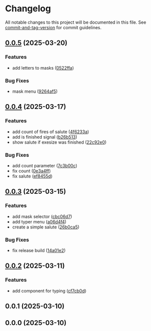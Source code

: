 # Changelog

All notable changes to this project will be documented in this file. See [commit-and-tag-version](https://github.com/absolute-version/commit-and-tag-version) for commit guidelines.

## [0.0.5](https://github.com/wert2all/son-type/compare/v0.0.4...v0.0.5) (2025-03-20)

### Features

- add letters to masks ([0522ffa](https://github.com/wert2all/son-type/commit/0522ffa88f2dcd35b9812f815f831c8e81e9fb86))

### Bug Fixes

- mask menu ([9264af5](https://github.com/wert2all/son-type/commit/9264af553460501ceafbfebaec0bfcd87311db52))

## [0.0.4](https://github.com/wert2all/son-type/compare/v0.0.3...v0.0.4) (2025-03-17)

### Features

- add count of fires of salute ([4f6233a](https://github.com/wert2all/son-type/commit/4f6233a6f45c2f0dae560356ff6a60b76fdc38ec))
- add is finished signal ([b26b513](https://github.com/wert2all/son-type/commit/b26b5137b1ec3ccd1ee8d2700adf9c12bcee7a69))
- show salute if exesize was finished ([22c92e0](https://github.com/wert2all/son-type/commit/22c92e0faf5bd264e7073057bd047d388936ef5e))

### Bug Fixes

- add count parameter ([7c3b00c](https://github.com/wert2all/son-type/commit/7c3b00cac34374702ba748248fc1351c468f383f))
- fix count ([0e3a4ff](https://github.com/wert2all/son-type/commit/0e3a4ff4a32669a290f0ca3f3fa6aec77e473f86))
- fix salute ([ef8455d](https://github.com/wert2all/son-type/commit/ef8455dba6c784c2555ab25da92d3664b770bb3c))

## [0.0.3](https://github.com/wert2all/son-type/compare/v0.0.2...v0.0.3) (2025-03-15)

### Features

- add mask selector ([cbc06d7](https://github.com/wert2all/son-type/commit/cbc06d70a3f0acedb3ee32fcccc9218d75dc3b8b))
- add typer menu ([a06d4f4](https://github.com/wert2all/son-type/commit/a06d4f465af4108f36e491e34ef8e6e6d398b918))
- create a simple salute ([26b0ca5](https://github.com/wert2all/son-type/commit/26b0ca5af695f007f23d7d1f71a3e58e2b30fc4b))

### Bug Fixes

- fix release build ([14a01e2](https://github.com/wert2all/son-type/commit/14a01e29d4cc0120d9947d53c73c05207d99d8b1))

## [0.0.2](https://github.com/wert2all/son-type/compare/v0.0.1...v0.0.2) (2025-03-11)

### Features

- add component for typing ([cf7cb0d](https://github.com/wert2all/son-type/commit/cf7cb0d17c5628816ce731f004cac0f01849a7d4))

## 0.0.1 (2025-03-10)

## 0.0.0 (2025-03-10)
